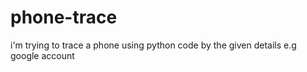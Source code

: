 # phone-trace
i'm trying to trace a phone using python code by the given details e.g google account
